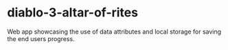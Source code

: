 # diablo-3-altar-of-rites
Web app showcasing the use of data attributes and local storage for saving the end users progress.
